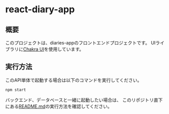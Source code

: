 # react-diary-app

## 概要
このプロジェクトは、diaries-appのフロントエンドプロジェクトです。
UIライブラリに[Chakra UI](https://chakra-ui.com/)を使用しています。

## 実行方法
このAPI単体で起動する場合は以下のコマンドを実行してください。
```
npm start
```

バックエンド、データベースと一緒に起動したい場合は、
このリポジトリ直下にある[README.md](../README.md)の実行方法を確認してください。

